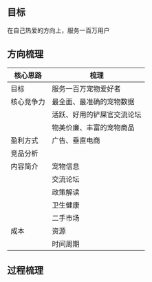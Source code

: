 ## 目标
在自己热爱的方向上，服务一百万用户


## 方向梳理

| 核心思路       | 梳理            |
| ------------ | ---------------- |
| 目标        | 服务一百万宠物爱好者        |
| 核心竞争力   | 最全面、最准确的宠物数据 |
|             | 活跃、好用的铲屎官交流论坛 |
|             | 物美价廉、丰富的宠物商品 |
| 盈利方式     | 广告、垂直电商   |
| 竞品分析     |   |
| 内容简介     | 宠物信息  |
|      | 交流论坛 |
|      | 政策解读 |
|      | 卫生健康 |
|      | 二手市场 |
| 成本     |  资源 |
|      | 时间周期  |


## 过程梳理
